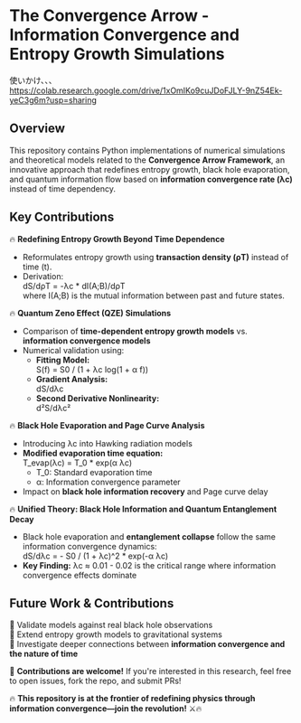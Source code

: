 # The Convergence Arrow - Information Convergence and Entropy Growth Simulations

使いかけ、、、
https://colab.research.google.com/drive/1xOmIKo9cuJDoFJLY-9nZ54Ek-yeC3g6m?usp=sharing

## Overview  
This repository contains Python implementations of numerical simulations and theoretical models related to the **Convergence Arrow Framework**, an innovative approach that redefines entropy growth, black hole evaporation, and quantum information flow based on **information convergence rate (λc)** instead of time dependency.

## Key Contributions  
🔥 **Redefining Entropy Growth Beyond Time Dependence**  
- Reformulates entropy growth using **transaction density (ρT)** instead of time (t).  
- Derivation:  
  dS/dρT = -λc * dI(A;B)/dρT  
  where I(A;B) is the mutual information between past and future states.

🔥 **Quantum Zeno Effect (QZE) Simulations**  
- Comparison of **time-dependent entropy growth models** vs. **information convergence models**  
- Numerical validation using:  
  - **Fitting Model:**  
    S(f) = S0 / (1 + λc log(1 + α f))  
  - **Gradient Analysis:**  
    dS/dλc  
  - **Second Derivative Nonlinearity:**  
    d²S/dλc²  

🔥 **Black Hole Evaporation and Page Curve Analysis**  
- Introducing λc into Hawking radiation models  
- **Modified evaporation time equation:**  
  T_evap(λc) = T_0 * exp(α λc)  
  - T_0: Standard evaporation time  
  - α: Information convergence parameter  
- Impact on **black hole information recovery** and Page curve delay  

🔥 **Unified Theory: Black Hole Information and Quantum Entanglement Decay**  
- Black hole evaporation and **entanglement collapse** follow the same information convergence dynamics:  
  dS/dλc = - S0 / (1 + λc)^2 * exp(-α λc)  
- **Key Finding:** λc ≈ 0.01 - 0.02 is the critical range where information convergence effects dominate  

## Future Work & Contributions  
📌 Validate models against real black hole observations  
📌 Extend entropy growth models to gravitational systems  
📌 Investigate deeper connections between **information convergence and the nature of time**  

🔹 **Contributions are welcome!** If you're interested in this research, feel free to open issues, fork the repo, and submit PRs!  

🔥 **This repository is at the frontier of redefining physics through information convergence—join the revolution!** ⚔️🔥

